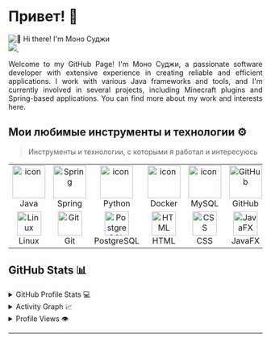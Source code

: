 # Привет! 👋

<img src="https://github.com/MonoSudji/MonoSudji/blob/main/intro.gif" alt="👋 Hi there! I'm Моно Суджи" title="👋 Hi there! I'm Моно Суджи"/>
<div align="justify">
<a href="https://t.me/Springggggggggg">
<img src="https://img.shields.io/badge/Telegram-2CA5E0?style=for-the-badge&logo=telegram&logoColor=white">
</a>
 &nbsp;&nbsp;&nbsp;&nbsp;&nbsp;&nbsp;&nbsp;&nbsp;
</div>
<p></p>
<p align="justify">
Welcome to my GitHub Page! I'm Моно Суджи, a passionate software developer with extensive experience in creating reliable and efficient applications. I work with various Java frameworks and tools, and I'm currently involved in several projects, including Minecraft plugins and Spring-based applications. You can find more about my work and interests here.
</p>

## Мои любимые инструменты и технологии ⚙️

> Инструменты и технологии, с которыми я работал и интересуюсь

<table>
  <tr>
    <td align="center" width="96">
        <img src="https://techstack-generator.vercel.app/java-icon.svg" alt="icon" width="65" height="65" />
      <br>Java
    </td>
    <td align="center" width="96">
      <a href="#macropower-tech">
        <img src="https://avatars.mds.yandex.net/get-entity_search/2480722/885287529/S114x114FitScale_2x" alt="Spring" width="65" height="65" />
      </a>
      <br>Spring
    </td>
    <td align="center" width="96">
        <img src="https://techstack-generator.vercel.app/python-icon.svg" alt="icon" width="65" height="65" />
      <br>Python
    </td>
    <td align="center" width="96">
        <img src="https://techstack-generator.vercel.app/docker-icon.svg" alt="icon" width="65" height="65" />
      <br>Docker
    </td>
    <td align="center" width="96">
        <img src="https://techstack-generator.vercel.app/mysql-icon.svg" alt="icon" width="65" height="65" />
      <br>MySQL
    </td>
    <td align="center" width="96">
        <img src="https://techstack-generator.vercel.app/github-icon.svg" width="65" height="65" alt="GitHub" />
      <br>GitHub
    </td>
    <td align="center" width="96">
        <img src="https://avatars.mds.yandex.net/get-entity_search/2480722/885287529/S114x114FitScale_2x" alt="Gradle" width="65" height="65" />
      <br>Gradle
    </td>
    <td align="center" width="96">
        <img src="https://avatars.mds.yandex.net/get-entity_search/1966007/487666420/S114x114FitScale_2x" alt="Maven" width="65" height="65" />
      <br>Maven
    </td>
  </tr>
  <tr>
    <td align="center" width="96">
        <img src="https://skillicons.dev/icons?i=linux" width="48" height="48" alt="Linux" />
      <br>Linux
    </td>
    <td align="center" width="96">
        <img src="https://skillicons.dev/icons?i=git" width="48" height="48" alt="Git" />
      <br>Git
    </td>
    <td align="center" width="96">
        <img src="https://skillicons.dev/icons?i=postgres" width="48" height="48" alt="PostgreSQL" />
      <br>PostgreSQL
    </td>
    <td align="center" width="96">
        <img src="https://skillicons.dev/icons?i=html" width="48" height="48" alt="HTML" />
      <br>HTML
    </td>
    <td align="center" width="96">
        <img src="https://skillicons.dev/icons?i=css" width="48" height="48" alt="CSS" />
      <br>CSS
    </td>
    <td align="center" width="96">
        <img src="https://skillicons.dev/icons?i=javafx" width="48" height="48" alt="JavaFX" />
      <br>JavaFX
    </td>
  </tr>
</table>

## GitHub Stats 📊

<details>
  <summary>GitHub Profile Stats 💻</summary>
  <br/>
    <a href="https://github.com/anuraghazra/github-readme-stats"><img alt="Моно Суджи's Github Stats" src="https://github-readme-stats.vercel.app/api/?username=monosudji&show_icons=true&count_private=true&theme=default&hide_border=true&bg_color=fff&title_color=00E676&icon_color=00E676" height="192px"/></a>
  <a href="https://github.com/anuraghazra/github-readme-stats"><img alt="Моно Суджи's Top Languages" src="https://github-readme-stats.vercel.app/api/top-langs/?username=monosudji&langs_count=8&layout=compact&theme=default&hide_border=true&bg_color=fff&title_color=000&icon_color=000" height="192px"/></a>
  <br/>
</details>

<details>
  <summary>Activity Graph 📈</summary>
  <br/>

[![Activity Graph](https://github-readme-activity-graph.vercel.app/graph?username=monosudji&bg_color=ffffff&color=000000&line=04e61b&point=403d3d&area=true&hide_border=true)](https://github.com/ashutosh00710/github-readme-activity-graph)

</details>

<details>
  <summary>Profile Views 👁️</summary>
  <br/>
  <img src="https://komarev.com/ghpvc/?username=monosudji&label=PROFILE+VIEWS&style=for-the-badge&color=brightgreen">

</details>

---
